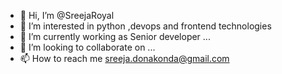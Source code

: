 - 👋 Hi, I’m @SreejaRoyal
- 👀 I’m interested in python ,devops and frontend technologies
- 🌱 I’m currently working as Senior developer ...
- 💞️ I’m looking to collaborate on ...
- 📫 How to reach me sreeja.donakonda@gmail.com

<!---
SreejaRoyal/SreejaRoyal is a ✨ special ✨ repository because its `README.md` (this file) appears on your GitHub profile.
You can click the Preview link to take a look at your changes.
--->
